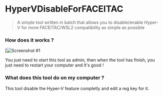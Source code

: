 # HyperVDisableForFACEITAC

> A simple tool written in batch that allows you to disable/enable Hyper-V for more FACEITAC/WSL2 compatibility as simple as possible


### How does it works ?

[![Screenshot #1](https://img.gvbnn.eu/GY32PGsX4i.gif)

You just need to start this tool as admin, then when the tool has finish, you just need to restart your computer and it's good !

### What does this tool do on my computer ? 

This tool disable the Hyper-V feature completly and edit a reg key for it.
